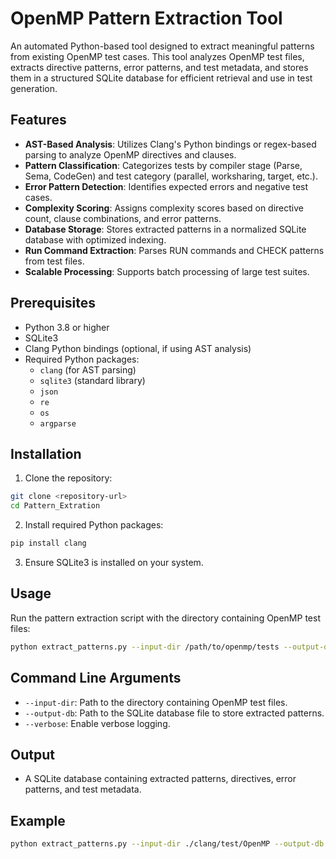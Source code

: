 # OpenMP Pattern Extraction Tool

An automated Python-based tool designed to extract meaningful patterns from existing OpenMP test cases. This tool analyzes OpenMP test files, extracts directive patterns, error patterns, and test metadata, and stores them in a structured SQLite database for efficient retrieval and use in test generation.

## Features

- **AST-Based Analysis**: Utilizes Clang's Python bindings or regex-based parsing to analyze OpenMP directives and clauses.
- **Pattern Classification**: Categorizes tests by compiler stage (Parse, Sema, CodeGen) and test category (parallel, worksharing, target, etc.).
- **Error Pattern Detection**: Identifies expected errors and negative test cases.
- **Complexity Scoring**: Assigns complexity scores based on directive count, clause combinations, and error patterns.
- **Database Storage**: Stores extracted patterns in a normalized SQLite database with optimized indexing.
- **Run Command Extraction**: Parses RUN commands and CHECK patterns from test files.
- **Scalable Processing**: Supports batch processing of large test suites.

## Prerequisites

- Python 3.8 or higher  
- SQLite3  
- Clang Python bindings (optional, if using AST analysis)  
- Required Python packages:
  - `clang` (for AST parsing)
  - `sqlite3` (standard library)
  - `json`
  - `re`
  - `os`
  - `argparse`

## Installation

1. Clone the repository:

```bash
git clone <repository-url>
cd Pattern_Extration
```

2. Install required Python packages:

```bash
pip install clang
```

3. Ensure SQLite3 is installed on your system.

## Usage

Run the pattern extraction script with the directory containing OpenMP test files:

```bash
python extract_patterns.py --input-dir /path/to/openmp/tests --output-db openmp_patterns.db
```

## Command Line Arguments

- `--input-dir`: Path to the directory containing OpenMP test files.  
- `--output-db`: Path to the SQLite database file to store extracted patterns.  
- `--verbose`: Enable verbose logging.

## Output

- A SQLite database containing extracted patterns, directives, error patterns, and test metadata.

## Example

```bash
python extract_patterns.py --input-dir ./clang/test/OpenMP --output-db openmp_patterns.db --verbose
```

